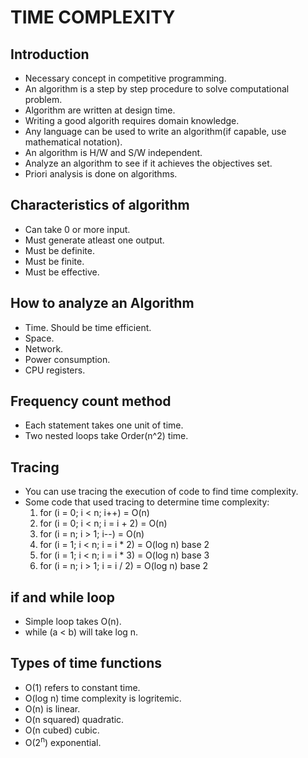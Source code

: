 # TIME COMPLEXITY
## Introduction

- Necessary concept in competitive programming.
- An algorithm is a step by step procedure to solve computational problem.
- Algorithm are written at design time.
- Writing a good algorith requires domain knowledge.
- Any language can be used to write an algorithm(if capable, use mathematical notation).
- An algorithm is H/W and S/W independent.
- Analyze an algorithm to see if it achieves the objectives set.
- Priori analysis is done on algorithms.

## Characteristics of algorithm

- Can take 0 or more input.
- Must generate atleast one output.
- Must be definite.
- Must be finite.
- Must be effective.

## How to analyze an Algorithm

- Time. Should be time efficient.
- Space. 
- Network.
- Power consumption.
- CPU registers.

## Frequency count method

- Each statement takes one unit of time.
- Two nested loops take Order(n^2) time.

## Tracing

- You can use tracing the execution of code to find time complexity.
- Some code that used tracing to determine time complexity:
	1. for (i = 0; i < n; i++) 		= O(n)
	2. for (i = 0; i < n; i = i + 2) 	= O(n)
	3. for (i = n; i > 1; i--)		= O(n)
	4. for (i = 1; i < n; i = i * 2)	= O(log n) base 2
	5. for (i = 1; i < n; i = i * 3) 	= O(log n) base 3
	6. for (i = n; i > 1; i = i / 2) 	= O(log n) base 2

## if and while loop
- Simple loop takes O(n).
- while (a < b) will take log n.

## Types of time functions

- O(1) refers to constant time.
- O(log n) time complexity is logritemic.
- O(n) is linear.
- O(n squared) quadratic.
- O(n cubed) cubic.
- O(2<sup>n</sup>) exponential.


